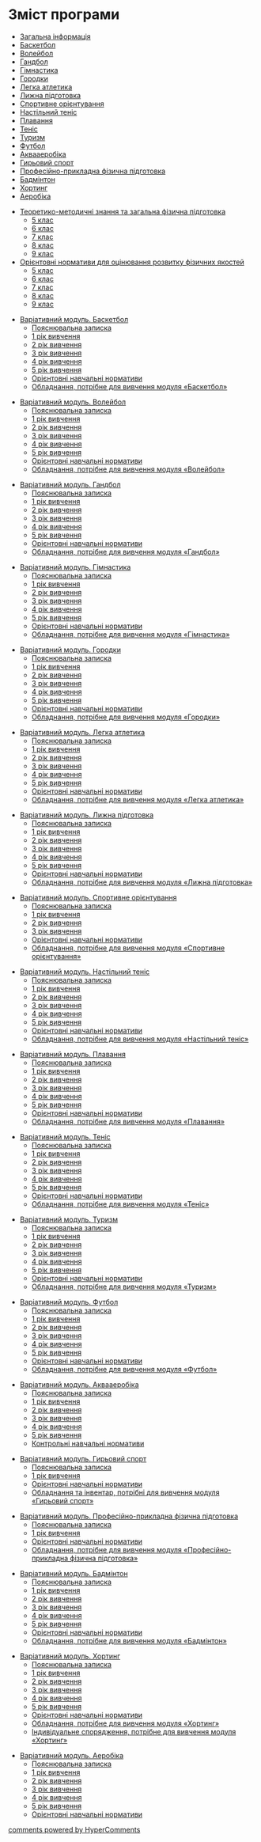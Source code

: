 <div id="hypercomments_widget" class="js-hypercomments-widget invisible"></div>

<h1>Зміст програми</h1>

<div>
  <!-- Nav tabs -->
  <ul class="nav nav-tabs" role="tablist">
    <li role="presentation" class="active"><a href="#home" aria-controls="home" role="tab" data-toggle="tab">Загальна інформація</a></li>
    <li role="presentation"><a href="#menu2" aria-controls="menu2" role="tab" data-toggle="tab">Баскетбол</a></li>
    <li role="presentation"><a href="#menu3" aria-controls="menu3" role="tab" data-toggle="tab">Волейбол</a></li>
    <li role="presentation"><a href="#menu4" aria-controls="menu3" role="tab" data-toggle="tab">Гандбол</a></li>
    <li role="presentation"><a href="#menu5" aria-controls="menu3" role="tab" data-toggle="tab">Гімнастика</a></li>
    <li role="presentation"><a href="#menu6" aria-controls="menu3" role="tab" data-toggle="tab">Городки</a></li>
    <li role="presentation"><a href="#menu7" aria-controls="menu3" role="tab" data-toggle="tab">Легка атлетика</a></li>
    <li role="presentation"><a href="#menu8" aria-controls="menu3" role="tab" data-toggle="tab">Лижна підготовка</a></li>
    <li role="presentation"><a href="#menu9" aria-controls="menu3" role="tab" data-toggle="tab">Спортивне орієнтування</a></li>
	<li role="presentation"><a href="#menu10" aria-controls="menu3" role="tab" data-toggle="tab">Настільний теніс</a></li>
	<li role="presentation"><a href="#menu11" aria-controls="menu3" role="tab" data-toggle="tab">Плавання</a></li>
	<li role="presentation"><a href="#menu12" aria-controls="menu3" role="tab" data-toggle="tab">Теніс</a></li>
	<li role="presentation"><a href="#menu13" aria-controls="menu3" role="tab" data-toggle="tab">Туризм</a></li>
	<li role="presentation"><a href="#menu14" aria-controls="menu3" role="tab" data-toggle="tab">Футбол</a></li>
	<li role="presentation"><a href="#menu15" aria-controls="menu3" role="tab" data-toggle="tab">Аквааеробіка</a></li>
	<li role="presentation"><a href="#menu16" aria-controls="menu3" role="tab" data-toggle="tab">Гирьовий спорт</a></li>
	<li role="presentation"><a href="#menu17" aria-controls="menu3" role="tab" data-toggle="tab">Професійно-прикладна фізична підготовка</a></li>
	<li role="presentation"><a href="#menu18" aria-controls="menu3" role="tab" data-toggle="tab">Бадмінтон</a></li>
	<li role="presentation"><a href="#menu19" aria-controls="menu3" role="tab" data-toggle="tab">Хортинг</a></li>
	<li role="presentation"><a href="#menu20" aria-controls="menu3" role="tab" data-toggle="tab">Аеробіка</a></li>
  </ul>
  <!-- Tab panes -->
	<div class="tab-content">
	    <div role="tabpanel" class="tab-pane active" id="home">
			<ul class="summary" type="disc">
			    <li class="chapter " data-level="3" data-path="1/teoretiko_metodychni_znannya.html">
			        <a href="1/teoretiko_metodychni_znannya.html">
			             Теоретико-методичні знання та загальна фізична підготовка
			        </a>
			        <ul class="articles" type="circle">
			            <li class="chapter " data-level="1" data-path="1/5_klas.html">
			                <a href="1/5_klas.html">
			                     5 клас
			                </a>
			            </li>
			            <li class="chapter " data-level="2" data-path="1/6_klas.html">
			                <a href="1/6_klas.html">
			                     6 клас
			                </a>
			            </li>
			            <li class="chapter " data-level="3" data-path="1/7_klas.html">
			                <a href="1/7_klas.html">
			                     7 клас
			                </a>
			            </li>
			            <li class="chapter " data-level="4" data-path="1/8_klas.html">
			                <a href="1/8_klas.html">
			                     8 клас
			                </a>
			            </li>
			            <li class="chapter " data-level="5" data-path="1/9_klas.html">
			                <a href="1/9_klas.html">
			                     9 клас
			                </a>
			            </li>
			        </ul>
			    </li>
			    <li class="chapter " data-level="4" data-path="2/orientovni_normatyvy.html">
			        <a href="2/orientovni_normatyvy.html">
			             Орієнтовні нормативи для оцінювання розвитку фізичних якостей
			        </a>
			        <ul class="articles" type="circle">
			            <li class="chapter " data-level="1" data-path="2/5_klas.html">
			                <a href="2/5_klas.html">
			                     5 клас
			                </a>
			            </li>
			            <li class="chapter " data-level="2" data-path="2/6_klas.html">
			                <a href="2/6_klas.html">
			                     6 клас
			                </a>
			            </li>
			            <li class="chapter " data-level="3" data-path="2/7_klas.html">
			                <a href="2/7_klas.html">
			                     7 клас
			                </a>
			            </li>
			            <li class="chapter " data-level="4" data-path="2/8_klas.html">
			                <a href="2/8_klas.html">
			                     8 клас
			                </a>
			            </li>
			            <li class="chapter " data-level="5" data-path="2/9_klas.html">
			                <a href="2/9_klas.html">
			                     9 клас
			                </a>
			            </li>
			        </ul>
			    </li>
			</ul>
		</div>
		<div role="tabpanel" class="tab-pane" id="menu2">
			<ul class="summary" type="disc">
			    <li class="chapter " data-level="1" data-path="3/basketbol.html">
			        <a href="3/basketbol.html">
			             Варіативний модуль. Баскетбол
			        </a>
			        <ul class="articles" type="circle">
			            <li class="chapter " data-level="1" data-path="3/poyasnyuvalna_zapyska.html">
			                <a href="3/poyasnyuvalna_zapyska.html">
			                     Пояснювальна записка
			                </a>
			            </li>
			            <li class="chapter " data-level="2" data-path="3/1_rik.html">
			                <a href="3/1_rik.html">
			                     1 рік вивчення
			                </a>
			            </li>
			            <li class="chapter " data-level="3" data-path="3/2_rik.html">
			                <a href="3/2_rik.html">
			                     2 рік вивчення
			                </a>
			            </li>
			            <li class="chapter " data-level="4" data-path="3/3_rik.html">
			                <a href="3/3_rik.html">
			                     3 рік вивчення
			                </a>
			            </li>
			            <li class="chapter " data-level="5" data-path="3/4_rik.html">
			                <a href="3/4_rik.html">
			                     4 рік вивчення
			                </a>
			            </li>
			            <li class="chapter " data-level="6" data-path="3/5_rik.html">
			                <a href="3/5_rik.html">
			                     5 рік вивчення
			                </a>
			            </li>
			            <li class="chapter " data-level="7" data-path="3/orientovni_navchalni_normatyvy.html">
			                <a href="3/orientovni_navchalni_normatyvy.html">
			                     Орієнтовні навчальні нормативи
			                </a>
			            </li>
			            <li class="chapter " data-level="8" data-path="3/obladnannia.html">
			                <a href="3/obladnannia.html">
			                     Обладнання, потрібне для вивчення модуля «Баскетбол»
			                </a>
			            </li>
			        </ul>
			    </li>
			</ul>
		</div>
		<div role="tabpanel" class="tab-pane" id="menu3">
			<ul class="summary" type="disc">
			    <li class="chapter " data-level="1" data-path="4/voleybol.html">
			        <a href="4/voleybol.html">
			             Варіативний модуль. Волейбол
			        </a>
			        <ul class="articles" type="circle">
			            <li class="chapter " data-level="1" data-path="4/poyasnyuvalna_zapyska.html">
			                <a href="4/poyasnyuvalna_zapyska.html">
			                     Пояснювальна записка
			                </a>
			            </li>
			            <li class="chapter " data-level="2" data-path="4/1_rik.html">
			                <a href="4/1_rik.html">
			                     1 рік вивчення
			                </a>
			            </li>
			            <li class="chapter " data-level="3" data-path="4/2_rik.html">
			                <a href="4/2_rik.html">
			                     2 рік вивчення
			                </a>
			            </li>
			            <li class="chapter " data-level="4" data-path="4/3_rik.html">
			                <a href="4/3_rik.html">
			                     3 рік вивчення
			                </a>
			            </li>
			            <li class="chapter " data-level="5" data-path="4/4_rik.html">
			                <a href="4/4_rik.html">
			                     4 рік вивчення
			                </a>
			            </li>
			            <li class="chapter " data-level="6" data-path="4/5_rik.html">
			                <a href="4/5_rik.html">
			                     5 рік вивчення
			                </a>
			            </li>
			            <li class="chapter " data-level="9" data-path="4/orientovni_navchalni_normatyvy.html">
			                <a href="4/orientovni_navchalni_normatyvy.html">
			                     Орієнтовні навчальні нормативи
			                </a>
			            </li>
			            <li class="chapter " data-level="10" data-path="4/obladnannia.html">
			                <a href="4/obladnannia.html">
			                     Обладнання, потрібне для вивчення модуля «Волейбол»
			                </a>
			            </li>
			        </ul>
			    </li>
			</ul>
		</div>
		<div role="tabpanel" class="tab-pane" id="menu4">
			<ul class="summary" type="disc">
			    <li class="chapter " data-level="1" data-path="5/gandbol.html">
			        <a href="5/gandbol.html">
			             Варіативний модуль. Гандбол
			        </a>
			        <ul class="articles" type="circle">
			            <li class="chapter " data-level="1" data-path="5/poyasnyuvalna_zapyska.html">
			                <a href="5/poyasnyuvalna_zapyska.html">
			                     Пояснювальна записка
			                </a>
			            </li>
			            <li class="chapter " data-level="2" data-path="5/1_rik.html">
			                <a href="5/1_rik.html">
			                     1 рік вивчення
			                </a>
			            </li>
			            <li class="chapter " data-level="3" data-path="5/2_rik.html">
			                <a href="5/2_rik.html">
			                     2 рік вивчення
			                </a>
			            </li>
			            <li class="chapter " data-level="4" data-path="5/3_rik.html">
			                <a href="5/3_rik.html">
			                     3 рік вивчення
			                </a>
			            </li>
			            <li class="chapter " data-level="5" data-path="5/4_rik.html">
			                <a href="5/4_rik.html">
			                     4 рік вивчення
			                </a>
			            </li>
			            <li class="chapter " data-level="6" data-path="5/5_rik.html">
			                <a href="5/5_rik.html">
			                     5 рік вивчення
			                </a>
			            </li>
			            <li class="chapter " data-level="9" data-path="5/orientovni_navchalni_normatyvy.html">
			                <a href="5/orientovni_navchalni_normatyvy.html">
			                     Орієнтовні навчальні нормативи
			                </a>
			            </li>
			            <li class="chapter " data-level="10" data-path="5/obladnannia.html">
			                <a href="5/obladnannia.html">
			                     Обладнання, потрібне для вивчення модуля «Гандбол»
			                </a>
			            </li>
			        </ul>
			    </li>
			</ul>
		</div>
		<div role="tabpanel" class="tab-pane" id="menu5">
			<ul class="summary" type="disc">
			    <li class="chapter " data-level="1" data-path="6/gimnastyka.html">
			        <a href="6/gimnastyka.html">
			             Варіативний модуль. Гімнастика
			        </a>
			        <ul class="articles" type="circle">
			            <li class="chapter " data-level="1" data-path="6/poyasnyuvalna_zapyska.html">
			                <a href="6/poyasnyuvalna_zapyska.html">
			                     Пояснювальна записка
			                </a>
			            </li>
			            <li class="chapter " data-level="2" data-path="6/1_rik.html">
			                <a href="6/1_rik.html">
			                     1 рік вивчення
			                </a>
			            </li>
			            <li class="chapter " data-level="3" data-path="6/2_rik.html">
			                <a href="6/2_rik.html">
			                     2 рік вивчення
			                </a>
			            </li>
			            <li class="chapter " data-level="4" data-path="6/3_rik.html">
			                <a href="6/3_rik.html">
			                     3 рік вивчення
			                </a>
			            </li>
			            <li class="chapter " data-level="5" data-path="6/4_rik.html">
			                <a href="6/4_rik.html">
			                     4 рік вивчення
			                </a>
			            </li>
			            <li class="chapter " data-level="6" data-path="6/5_rik.html">
			                <a href="6/5_rik.html">
			                     5 рік вивчення
			                </a>
			            </li>
			            <li class="chapter " data-level="7" data-path="6/orientovni_navchalni_normatyvy.html">
			                <a href="6/orientovni_navchalni_normatyvy.html">
			                     Орієнтовні навчальні нормативи
			                </a>
			            </li>
			            <li class="chapter " data-level="8" data-path="6/obladnannia.html">
			                <a href="6/obladnannia.html">
			                     Обладнання, потрібне для вивчення модуля «Гімнастика»
			                </a>
			            </li>
			        </ul>
			    </li>
			</ul>
		</div>
		<div role="tabpanel" class="tab-pane" id="menu6">
			<ul class="summary" type="disc">
			    <li class="chapter " data-level="1" data-path="7/gorodky.html">
			        <a href="7/gorodky.html">
			             Варіативний модуль. Городки
			        </a>
			        <ul class="articles" type="circle">
			            <li class="chapter " data-level="1" data-path="7/poyasnyuvalna_zapyska.html">
			                <a href="7/poyasnyuvalna_zapyska.html">
			                     Пояснювальна записка
			                </a>
			            </li>
			            <li class="chapter " data-level="2" data-path="7/1_rik.html">
			                <a href="7/1_rik.html">
			                     1 рік вивчення
			                </a>
			            </li>
			            <li class="chapter " data-level="3" data-path="7/2_rik.html">
			                <a href="7/2_rik.html">
			                     2 рік вивчення
			                </a>
			            </li>
			            <li class="chapter " data-level="4" data-path="7/3_rik.html">
			                <a href="7/3_rik.html">
			                     3 рік вивчення
			                </a>
			            </li>
			            <li class="chapter " data-level="5" data-path="7/4_rik.html">
			                <a href="7/4_rik.html">
			                     4 рік вивчення
			                </a>
			            </li>
			            <li class="chapter " data-level="6" data-path="7/5_rik.html">
			                <a href="7/5_rik.html">
			                     5 рік вивчення
			                </a>
			            </li>
			            <li class="chapter " data-level="7" data-path="7/orientovni_navchalni_normatyvy.html">
			                <a href="7/orientovni_navchalni_normatyvy.html">
			                     Орієнтовні навчальні нормативи
			                </a>
			            </li>
			            <li class="chapter " data-level="8" data-path="7/obladnannia.html">
			                <a href="7/obladnannia.html">
			                     Обладнання, потрібне для вивчення модуля «Городки»
			                </a>
			            </li>
			        </ul>
			    </li>
			</ul>
		</div>
		<div role="tabpanel" class="tab-pane" id="menu7">
			<ul class="summary" type="disc">
			    <li class="chapter " data-level="1" data-path="8/legka_atletyka.html">
			        <a href="8/legka_atletyka.html">
			             Варіативний модуль. Легка атлетика
			        </a>
			        <ul class="articles" type="circle">
			            <li class="chapter " data-level="1" data-path="8/poyasnyuvalna_zapyska.html">
			                <a href="8/poyasnyuvalna_zapyska.html">
			                     Пояснювальна записка
			                </a>
			            </li>
			            <li class="chapter " data-level="2" data-path="8/1_rik.html">
			                <a href="8/1_rik.html">
			                     1 рік вивчення
			                </a>
			            </li>
			            <li class="chapter " data-level="3" data-path="8/2_rik.html">
			                <a href="8/2_rik.html">
			                     2 рік вивчення
			                </a>
			            </li>
			            <li class="chapter " data-level="4" data-path="8/3_rik.html">
			                <a href="8/3_rik.html">
			                     3 рік вивчення
			                </a>
			            </li>
			            <li class="chapter " data-level="5" data-path="8/4_rik.html">
			                <a href="8/4_rik.html">
			                     4 рік вивчення
			                </a>
			            </li>
			            <li class="chapter " data-level="6" data-path="8/5_rik.html">
			                <a href="8/5_rik.html">
			                     5 рік вивчення
			                </a>
			            </li>
			            <li class="chapter " data-level="9" data-path="8/orientovni_navchalni_normatyvy.html">
			                <a href="8/orientovni_navchalni_normatyvy.html">
			                     Орієнтовні навчальні нормативи
			                </a>
			            </li>
			            <li class="chapter " data-level="10" data-path="8/obladnannia.html">
			                <a href="8/obladnannia.html">
			                     Обладнання, потрібне для вивчення модуля «Легка атлетика»
			                </a>
			            </li>
			        </ul>
			    </li>
			</ul>
		</div>
		<div role="tabpanel" class="tab-pane" id="menu8">
			<ul class="summary" type="disc">
			    <li class="chapter " data-level="1" data-path="9/lywna_pidgotovka.html">
			        <a href="9/lywna_pidgotovka.html">
			             Варіативний модуль. Лижна підготовка
			        </a>
			        <ul class="articles" type="circle">
			            <li class="chapter " data-level="1" data-path="9/poyasnyuvalna_zapyska.html">
			                <a href="9/poyasnyuvalna_zapyska.html">
			                     Пояснювальна записка
			                </a>
			            </li>
			            <li class="chapter " data-level="2" data-path="9/1_rik.html">
			                <a href="9/1_rik.html">
			                     1 рік вивчення
			                </a>
			            </li>
			            <li class="chapter " data-level="3" data-path="9/2_rik.html">
			                <a href="9/2_rik.html">
			                     2 рік вивчення
			                </a>
			            </li>
			            <li class="chapter " data-level="4" data-path="9/3_rik.html">
			                <a href="9/3_rik.html">
			                     3 рік вивчення
			                </a>
			            </li>
			            <li class="chapter " data-level="5" data-path="9/4_rik.html">
			                <a href="9/4_rik.html">
			                     4 рік вивчення
			                </a>
			            </li>
			            <li class="chapter " data-level="6" data-path="9/5_rik.html">
			                <a href="9/5_rik.html">
			                     5 рік вивчення
			                </a>
			            </li>
			            <li class="chapter " data-level="7" data-path="9/orientovni_navchalni_normatyvy.html">
			                <a href="9/orientovni_navchalni_normatyvy.html">
			                     Орієнтовні навчальні нормативи
			                </a>
			            </li>
			            <li class="chapter " data-level="8" data-path="9/obladnannia.html">
			                <a href="9/obladnannia.html">
			                     Обладнання, потрібне для вивчення модуля «Лижна підготовка»
			                </a>
			            </li>
			        </ul>
			    </li>
			</ul>
		</div>
		<div role="tabpanel" class="tab-pane" id="menu9">
			<ul class="summary" type="disc">
			    <li class="chapter " data-level="1" data-path="10/sportyvne_orientyvannia.html">
			        <a href="10/sportyvne_orientyvannia.html">
			             Варіативний модуль. Спортивне орієнтування
			        </a>
			        <ul class="articles">
			            <li class="chapter " data-level="1" data-path="10/poyasnyuvalna_zapyska.html">
			                <a href="10/poyasnyuvalna_zapyska.html">
			                     Пояснювальна записка
			                </a>
			            </li>
			            <li class="chapter " data-level="2" data-path="10/1_rik.html">
			                <a href="10/1_rik.html">
			                     1 рік вивчення
			                </a>
			            </li>
			            <li class="chapter " data-level="3" data-path="10/2_rik.html">
			                <a href="10/2_rik.html">
			                     2 рік вивчення
			                </a>
			            </li>
			            <li class="chapter " data-level="4" data-path="10/3_rik.html">
			                <a href="10/3_rik.html">
			                     3 рік вивчення
			                </a>
			            </li>
			            <li class="chapter " data-level="5" data-path="10/orientovni_navchalni_normatyvy.html">
			                <a href="10/orientovni_navchalni_normatyvy.html">
			                     Орієнтовні навчальні нормативи
			                </a>
			            </li>
			            <li class="chapter " data-level="6" data-path="10/obladnannia.html">
			                <a href="10/obladnannia.html">
			                     Обладнання, потрібне для вивчення модуля «Спортивне орієнтування»
			                </a>
			            </li>
			        </ul>
			    </li>
			</ul>
		</div>
		<div role="tabpanel" class="tab-pane" id="menu10">
			<ul class="summary" type="disc">
			    <li class="chapter " data-level="1" data-path="11/nastilnyi_tenis.html">
			        <a href="11/nastilnyi_tenis.html">
			             Варіативний модуль. Настільний теніс
			        </a>
			        <ul class="articles" type="circle">
			            <li class="chapter " data-level="1" data-path="11/poyasnyuvalna_zapyska.html">
			                <a href="11/poyasnyuvalna_zapyska.html">
			                     Пояснювальна записка
			                </a>
			            </li>
			            <li class="chapter " data-level="2" data-path="11/1_rik.html">
			                <a href="11/1_rik.html">
			                     1 рік вивчення
			                </a>
			            </li>
			            <li class="chapter " data-level="3" data-path="11/2_rik.html">
			                <a href="11/2_rik.html">
			                     2 рік вивчення
			                </a>
			            </li>
			            <li class="chapter " data-level="4" data-path="11/3_rik.html">
			                <a href="11/3_rik.html">
			                     3 рік вивчення
			                </a>
			            </li>
			            <li class="chapter " data-level="5" data-path="11/4_rik.html">
			                <a href="11/4_rik.html">
			                     4 рік вивчення
			                </a>
			            </li>
			            <li class="chapter " data-level="6" data-path="11/5_rik.html">
			                <a href="11/5_rik.html">
			                     5 рік вивчення
			                </a>
			            </li>
			            <li class="chapter " data-level="7" data-path="11/orientovni_navchalni_normatyvy.html">
			                <a href="11/orientovni_navchalni_normatyvy.html">
			                     Орієнтовні навчальні нормативи
			                </a>
			            </li>
			            <li class="chapter " data-level="8" data-path="11/obladnannia.html">
			                <a href="11/obladnannia.html">
			                     Обладнання, потрібне для вивчення модуля «Настільний теніс»
			                </a>
			            </li>
			        </ul>
			    </li>
			</ul>
		</div>
		<div role="tabpanel" class="tab-pane" id="menu11">
			<ul class="summary" type="disc">
			    <li class="chapter " data-level="11" data-path="12/plavannia.html">
			        <a href="12/plavannia.html">
			             Варіативний модуль. Плавання
			        </a>
			        <ul class="articles" type="circle">
			            <li class="chapter " data-level="11" data-path="12/poyasnyuvalna_zapyska.html">
			                <a href="12/poyasnyuvalna_zapyska.html">
			                     Пояснювальна записка
			                </a>
			            </li>
			            <li class="chapter " data-level="12" data-path="12/1_rik.html">
			                <a href="12/1_rik.html">
			                     1 рік вивчення
			                </a>
			            </li>
			            <li class="chapter " data-level="13" data-path="12/2_rik.html">
			                <a href="12/2_rik.html">
			                     2 рік вивчення
			                </a>
			            </li>
			            <li class="chapter " data-level="14" data-path="12/3_rik.html">
			                <a href="12/3_rik.html">
			                     3 рік вивчення
			                </a>
			            </li>
			            <li class="chapter " data-level="15" data-path="12/4_rik.html">
			                <a href="12/4_rik.html">
			                     4 рік вивчення
			                </a>
			            </li>
			            <li class="chapter " data-level="16" data-path="12/5_rik.html">
			                <a href="12/5_rik.html">
			                     5 рік вивчення
			                </a>
			            </li>
			            <li class="chapter " data-level="17" data-path="12/orientovni_navchalni_normatyvy.html">
			                <a href="12/orientovni_navchalni_normatyvy.html">
			                     Орієнтовні навчальні нормативи
			                </a>
			            </li>
			            <li class="chapter " data-level="18" data-path="12/obladnannia.html">
			                <a href="12/obladnannia.html">
			                     Обладнання, потрібне для вивчення модуля «Плавання»
			                </a>
			            </li>
			        </ul>
			    </li>
			</ul>
		</div>
		<div role="tabpanel" class="tab-pane" id="menu12">
			<ul class="summary" type="disc">
			    <li class="chapter " data-level="11" data-path="13/tenis.html">
			        <a href="13/tenis.html">
			             Варіативний модуль. Теніс
			        </a>
			        <ul class="articles" type="circle">
			            <li class="chapter " data-level="11" data-path="13/poyasnyuvalna_zapyska.html">
			                <a href="13/poyasnyuvalna_zapyska.html">
			                     Пояснювальна записка
			                </a>
			            </li>
			            <li class="chapter " data-level="12" data-path="13/1_rik.html">
			                <a href="13/1_rik.html">
			                     1 рік вивчення
			                </a>
			            </li>
			            <li class="chapter " data-level="13" data-path="13/2_rik.html">
			                <a href="13/2_rik.html">
			                     2 рік вивчення
			                </a>
			            </li>
			            <li class="chapter " data-level="14" data-path="13/3_rik.html">
			                <a href="13/3_rik.html">
			                     3 рік вивчення
			                </a>
			            </li>
			            <li class="chapter " data-level="15" data-path="13/4_rik.html">
			                <a href="13/4_rik.html">
			                     4 рік вивчення
			                </a>
			            </li>
			            <li class="chapter " data-level="16" data-path="13/5_rik.html">
			                <a href="13/5_rik.html">
			                     5 рік вивчення
			                </a>
			            </li>
			            <li class="chapter " data-level="17" data-path="13/orientovni_navchalni_normatyvy.html">
			                <a href="13/orientovni_navchalni_normatyvy.html">
			                     Орієнтовні навчальні нормативи
			                </a>
			            </li>
			            <li class="chapter " data-level="18" data-path="13/obladnannia.html">
			                <a href="13/obladnannia.html">
			                     Обладнання, потрібне для вивчення модуля «Теніс»
			                </a>
			            </li>
			        </ul>
			    </li>
			</ul>
		</div>
		<div role="tabpanel" class="tab-pane" id="menu13">
			<ul class="summary" type="disc">
			    <li class="chapter " data-level="11" data-path="14/turizm.html">
			        <a href="14/turizm.html">
			             Варіативний модуль. Туризм
			        </a>
			        <ul class="articles" type="circle">
			            <li class="chapter " data-level="11" data-path="14/poyasnyuvalna_zapyska.html">
			                <a href="14/poyasnyuvalna_zapyska.html">
			                     Пояснювальна записка
			                </a>
			            </li>
			            <li class="chapter " data-level="12" data-path="14/1_rik.html">
			                <a href="14/1_rik.html">
			                     1 рік вивчення
			                </a>
			            </li>
			            <li class="chapter " data-level="13" data-path="14/2_rik.html">
			                <a href="14/2_rik.html">
			                     2 рік вивчення
			                </a>
			            </li>
			            <li class="chapter " data-level="14" data-path="14/3_rik.html">
			                <a href="14/3_rik.html">
			                     3 рік вивчення
			                </a>
			            </li>
			            <li class="chapter " data-level="15" data-path="14/4_rik.html">
			                <a href="14/4_rik.html">
			                     4 рік вивчення
			                </a>
			            </li>
			            <li class="chapter " data-level="16" data-path="14/5_rik.html">
			                <a href="14/5_rik.html">
			                     5 рік вивчення
			                </a>
			            </li>
			            <li class="chapter " data-level="17" data-path="14/orientovni_navchalni_normatyvy.html">
			                <a href="14/orientovni_navchalni_normatyvy.html">
			                     Орієнтовні навчальні нормативи
			                </a>
			            </li>
			            <li class="chapter " data-level="18" data-path="14/obladnannia.html">
			                <a href="14/obladnannia.html">
			                     Обладнання, потрібне для вивчення модуля «Туризм»
			                </a>
			            </li>
			        </ul>
			    </li>
			</ul>
		</div>
		<div role="tabpanel" class="tab-pane" id="menu14">
			<ul class="summary" type="disc">
			    <li class="chapter " data-level="11" data-path="15/futbol.html">
			        <a href="15/futbol.html">
			             Варіативний модуль. Футбол
			        </a>
			        <ul class="articles" type="circle">
			            <li class="chapter " data-level="11" data-path="15/poyasnyuvalna_zapyska.html">
			                <a href="15/poyasnyuvalna_zapyska.html">
			                     Пояснювальна записка
			                </a>
			            </li>
			            <li class="chapter " data-level="12" data-path="15/1_rik.html">
			                <a href="15/1_rik.html">
			                     1 рік вивчення
			                </a>
			            </li>
			            <li class="chapter " data-level="13" data-path="15/2_rik.html">
			                <a href="15/2_rik.html">
			                     2 рік вивчення
			                </a>
			            </li>
			            <li class="chapter " data-level="14" data-path="15/3_rik.html">
			                <a href="15/3_rik.html">
			                     3 рік вивчення
			                </a>
			            </li>
			            <li class="chapter " data-level="15" data-path="15/4_rik.html">
			                <a href="15/4_rik.html">
			                     4 рік вивчення
			                </a>
			            </li>
			            <li class="chapter " data-level="16" data-path="15/5_rik.html">
			                <a href="15/5_rik.html">
			                     5 рік вивчення
			                </a>
			            </li>
			            <li class="chapter " data-level="17" data-path="15/orientovni_navchalni_normatyvy.html">
			                <a href="15/orientovni_navchalni_normatyvy.html">
			                     Орієнтовні навчальні нормативи
			                </a>
			            </li>
			            <li class="chapter " data-level="18" data-path="15/obladnannia.html">
			                <a href="15/obladnannia.html">
			                     Обладнання, потрібне для вивчення модуля «Футбол»
			                </a>
			            </li>
			        </ul>
			    </li>
			</ul>
		</div>
		<div role="tabpanel" class="tab-pane" id="menu15">
			<ul class="summary" type="disc">
			    <li class="chapter " data-level="11" data-path="16/akvaaerobika.html">
			        <a href="16/akvaaerobika.html">
			             Варіативний модуль. Аквааеробіка
			        </a>
			        <ul class="articles">
			            <li class="chapter " data-level="11" data-path="16/poyasnyuvalna_zapyska.html">
			                <a href="16/poyasnyuvalna_zapyska.html">
			                     Пояснювальна записка
			                </a>
			            </li>
			            <li class="chapter " data-level="12" data-path="16/1_rik.html">
			                <a href="16/1_rik.html">
			                     1 рік вивчення
			                </a>
			            </li>
			            <li class="chapter " data-level="13" data-path="16/2_rik.html">
			                <a href="16/2_rik.html">
			                     2 рік вивчення
			                </a>
			            </li>
			            <li class="chapter " data-level="14" data-path="16/3_rik.html">
			                <a href="16/3_rik.html">
			                     3 рік вивчення
			                </a>
			            </li>
			            <li class="chapter " data-level="15" data-path="16/4_rik.html">
			                <a href="16/4_rik.html">
			                     4 рік вивчення
			                </a>
			            </li>
			            <li class="chapter " data-level="16" data-path="16/5_rik.html">
			                <a href="16/5_rik.html">
			                     5 рік вивчення
			                </a>
			            </li>
			            <li class="chapter " data-level="17" data-path="16/orientovni_navchalni_normatyvy.html">
			                <a href="16/orientovni_navchalni_normatyvy.html">
			                     Контрольні навчальні нормативи
			                </a>
			            </li>
			        </ul>
			    </li>
			</ul>
		</div>
		<div role="tabpanel" class="tab-pane" id="menu16">
			<ul class="summary" type="disc">
			    <li class="chapter " data-level="11" data-path="17/girovyi_sport.html">
			        <a href="17/girovyi_sport.html">
			             Варіативний модуль. Гирьовий спорт
			        </a>
			        <ul class="articles" type="circle">
			            <li class="chapter " data-level="11" data-path="17/poyasnyuvalna_zapyska.html">
			                <a href="17/poyasnyuvalna_zapyska.html">
			                     Пояснювальна записка
			                </a>
			            </li>
			            <li class="chapter " data-level="12" data-path="17/1_rik.html">
			                <a href="17/1_rik.html">
			                     1 рік вивчення
			                </a>
			            </li>
			            <li class="chapter " data-level="13" data-path="17/orientovni_navchalni_normatyvy.html">
			                <a href="17/orientovni_navchalni_normatyvy.html">
			                     Орієнтовні навчальні нормативи
			                </a>
			            </li>
			            <li class="chapter " data-level="14" data-path="17/obladnannia.html">
			                <a href="17/obladnannia.html">
			                     Обладнання та інвентар, потрібні для вивчення модуля «Гирьовий спорт»
			                </a>
			            </li>
			        </ul>
			    </li>
			</ul>
		</div>
		<div role="tabpanel" class="tab-pane" id="menu17">
			<ul class="summary" type="disc">
			    <li class="chapter " data-level="11" data-path="18/prof_prikladna.html">
			        <a href="18/prof_prikladna.html">
			             Варіативний модуль. Професійно-прикладна фізична підготовка
			        </a>
			        <ul class="articles" type="circle">
			            <li class="chapter " data-level="11" data-path="18/poyasnyuvalna_zapyska.html">
			                <a href="18/poyasnyuvalna_zapyska.html">
			                     Пояснювальна записка
			                </a>
			            </li>
			            <li class="chapter " data-level="12" data-path="18/1_rik.html">
			                <a href="18/1_rik.html">
			                     1 рік вивчення
			                </a>
			            </li>
			            <li class="chapter " data-level="13" data-path="18/orientovni_navchalni_normatyvy.html">
			                <a href="18/orientovni_navchalni_normatyvy.html">
			                     Орієнтовні навчальні нормативи
			                </a>
			            </li>
			            <li class="chapter " data-level="14" data-path="18/obladnannia.html">
			                <a href="18/obladnannia.html">
			                     Обладнання, потрібне для вивчення модуля «Професійно-прикладна фізична підготовка»
			                </a>
			            </li>
			        </ul>
			    </li>
			</ul>
		</div>
		<div role="tabpanel" class="tab-pane" id="menu18">
			<ul class="summary" type="disc">
			    <li class="chapter " data-level="11" data-path="19/badminton.html">
			        <a href="19/badminton.html">
			             Варіативний модуль. Бадмінтон
			        </a>
			        <ul class="articles" type="circle">
			            <li class="chapter " data-level="11" data-path="19/poyasnyuvalna_zapyska.html">
			                <a href="19/poyasnyuvalna_zapyska.html">
			                     Пояснювальна записка
			                </a>
			            </li>
			            <li class="chapter " data-level="12" data-path="19/1_rik.html">
			                <a href="19/1_rik.html">
			                     1 рік вивчення
			                </a>
			            </li>
			            <li class="chapter " data-level="13" data-path="19/2_rik.html">
			                <a href="19/2_rik.html">
			                     2 рік вивчення
			                </a>
			            </li>
			            <li class="chapter " data-level="14" data-path="19/3_rik.html">
			                <a href="19/3_rik.html">
			                     3 рік вивчення
			                </a>
			            </li>
			            <li class="chapter " data-level="15" data-path="19/4_rik.html">
			                <a href="19/4_rik.html">
			                     4 рік вивчення
			                </a>
			            </li>
			            <li class="chapter " data-level="16" data-path="19/5_rik.html">
			                <a href="19/5_rik.html">
			                     5 рік вивчення
			                </a>
			            </li>
			            <li class="chapter " data-level="17" data-path="19/orientovni_navchalni_normatyvy.html">
			                <a href="19/orientovni_navchalni_normatyvy.html">
			                     Орієнтовні навчальні нормативи
			                </a>
			            </li>
			            <li class="chapter " data-level="18" data-path="19/obladnannia.html">
			                <a href="19/obladnannia.html">
			                     Обладнання, потрібне для вивчення модуля «Бадмінтон»
			                </a>
			            </li>
			        </ul>
			    </li>
			</ul>
		</div>
		<div role="tabpanel" class="tab-pane" id="menu19">
			<ul class="summary" type="disc">
			    <li class="chapter " data-level="11" data-path="20/hortyng.html">
			        <a href="20/hortyng.html">
			             Варіативний модуль. Хортинг
			        </a>
			        <ul class="articles" type="circle">
			            <li class="chapter " data-level="11" data-path="20/poyasnyuvalna_zapyska.html">
			                <a href="20/poyasnyuvalna_zapyska.html">
			                     Пояснювальна записка
			                </a>
			            </li>
			            <li class="chapter " data-level="12" data-path="20/1_rik.html">
			                <a href="20/1_rik.html">
			                     1 рік вивчення
			                </a>
			            </li>
			            <li class="chapter " data-level="13" data-path="20/2_rik.html">
			                <a href="20/2_rik.html">
			                     2 рік вивчення
			                </a>
			            </li>
			            <li class="chapter " data-level="14" data-path="20/3_rik.html">
			                <a href="20/3_rik.html">
			                     3 рік вивчення
			                </a>
			            </li>
			            <li class="chapter " data-level="15" data-path="20/4_rik.html">
			                <a href="20/4_rik.html">
			                     4 рік вивчення
			                </a>
			            </li>
			            <li class="chapter " data-level="16" data-path="20/5_rik.html">
			                <a href="20/5_rik.html">
			                     5 рік вивчення
			                </a>
			            </li>
			            <li class="chapter " data-level="17" data-path="20/orientovni_navchalni_normatyvy.html">
			                <a href="20/orientovni_navchalni_normatyvy.html">
			                     Орієнтовні навчальні нормативи
			                </a>
			            </li>
			            <li class="chapter " data-level="18" data-path="20/obladnannia.html">
			                <a href="20/obladnannia.html">
			                     Обладнання, потрібне для вивчення модуля «Хортинг»
			                </a>
			            </li>
			            <li class="chapter " data-level="19" data-path="20/sporiadjennia.html">
			                <a href="20/sporiadjennia.html">
			                     Індивідуальне спорядження, потрібне для вивчення модуля «Хортинг»
			                </a>
			            </li>
			        </ul>
			    </li>
			</ul>
		</div>
		<div role="tabpanel" class="tab-pane" id="menu20">
			<ul class="summary" type="disc">
			    <li class="chapter " data-level="20.1" data-path="21/aerobika.html">
			        <a href="21/aerobika.html">
			             Варіативний модуль. Аеробіка
			        </a>
			        <ul class="articles" type="circle">
			            <li class="chapter " data-level="20.1" data-path="21/poyasnyuvalna_zapyska.html">
			                <a href="21/poyasnyuvalna_zapyska.html">
			                     Пояснювальна записка
			                </a>
			            </li>
			            <li class="chapter " data-level="20.2" data-path="21/1_rik.html">
			                <a href="21/1_rik.html">
			                     1 рік вивчення
			                </a>
			            </li>
			            <li class="chapter " data-level="20.3" data-path="21/2_rik.html">
			                <a href="21/2_rik.html">
			                     2 рік вивчення
			                </a>
			            </li>
			            <li class="chapter " data-level="20.4" data-path="21/3_rik.html">
			                <a href="21/3_rik.html">
			                     3 рік вивчення
			                </a>
			            </li>
			            <li class="chapter " data-level="20.5" data-path="21/4_rik.html">
			                <a href="21/4_rik.html">
			                     4 рік вивчення
			                </a>
			            </li>
			            <li class="chapter " data-level="20.6" data-path="21/5_rik.html">
			                <a href="21/5_rik.html">
			                     5 рік вивчення
			                </a>
			            </li>
			            <li class="chapter " data-level="20.7" data-path="21/orientovni_navchalni_normatyvy.html">
			                <a href="21/orientovni_navchalni_normatyvy.html">
			                     Орієнтовні навчальні нормативи
			                </a>
			            </li>
			        </ul>
			    </li>
			</ul>
		</div>
	</div>
</div>




<div class="js-hypercomments-container">
<a href="http://hypercomments.com" class="hc-link" title="comments widget">comments powered by HyperComments</a>
</div>
